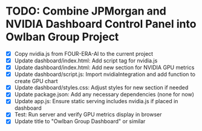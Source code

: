 # TODO: Combine JPMorgan and NVIDIA Dashboard Control Panel into Owlban Group Project

- [x] Copy nvidia.js from FOUR-ERA-AI to the current project
- [x] Update dashboard/index.html: Add script tag for nvidia.js
- [x] Update dashboard/index.html: Add new section for NVIDIA GPU metrics
- [x] Update dashboard/script.js: Import nvidiaIntegration and add function to create GPU chart
- [x] Update dashboard/styles.css: Adjust styles for new section if needed
- [x] Update package.json: Add any necessary dependencies (none for now)
- [x] Update app.js: Ensure static serving includes nvidia.js if placed in dashboard
- [x] Test: Run server and verify GPU metrics display in browser
- [x] Update title to "Owlban Group Dashboard" or similar
